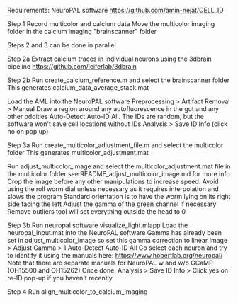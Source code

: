 Requirements:
NeuroPAL software
https://github.com/amin-nejat/CELL_ID


Step 1
Record multicolor and calcium data
Move the multicolor imaging folder in the calcium imaging "brainscanner" folder

Steps 2 and 3 can be done in parallel

Step 2a
Extract calcium traces in individual neurons
using the 3dbrain pipeline
https://github.com/leiferlab/3dbrain

Step 2b
Run create_calcium_reference.m and select the brainscanner folder
This generates calcium_data_average_stack.mat

Load the AML into the NeuroPAL software
Preprocessing > Artifact Removal > Manual
Draw a region around any autofluorescence in the gut and any other oddities
Auto-Detect
Auto-ID All. The IDs are random, but the software won't save cell locations without IDs
Analysis > Save ID Info (click no on pop up)

Step 3a
Run create_multicolor_adjustment_file.m and select the multicolor folder
This generates multicolor_adjustment.mat

Run adjust_multicolor_image and select the multicolor_adjustment.mat file in the multicolor folder
see README_adjust_multicolor_image.md for more info
Crop the image before any other manipulations to increase speed.
Avoid using the roll worm dial unless necessary as it requires interpolation and slows the program
Standard orientation is to have the worm lying on its right side facing the left
Adjust the gamma of the green channel if necessary
Remove outliers tool will set everything outside the head to 0

Step 3b
Run neuropal software visualize_light.mlapp
Load the neuropal_input.mat into the NeuroPAL software
Gamma has already been set in adjust_multicolor_image so set this gamma correction to linear
Image > Adjust Gamma > 1
Auto-Detect
Auto-ID All
Go select each neuron and try to identify it using the manuals here:
https://www.hobertlab.org/neuropal/
Note that there are separate manuals for NeuroPAL w and w/o GCaMP (OH15500 and OH15262)
Once done:
Analysis > Save ID Info > Click yes on re-ID pop-up if you haven't recently

Step 4
Run align_multicolor_to_calcium_imaging
